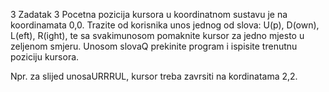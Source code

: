 3  Zadatak 3
Pocetna pozicija kursora u koordinatnom sustavu je na koordinamata 0,0.
Trazite od korisnika unos jednog od slova:  U(p), D(own), L(eft), R(ight),
te sa svakimunosom pomaknite kursor za jedno mjesto u zeljenom smjeru.
Unosom slovaQ prekinite program i ispisite trenutnu poziciju kursora.

Npr.  za slijed unosaURRRUL, kursor treba zavrsiti na kordinatama 2,2.